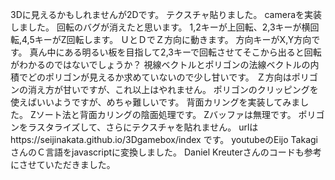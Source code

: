 3Dに見えるかもしれませんが2Dです。
テクスチャ貼りました。
cameraを実装しました。
回転のバグが消えたと思います。
1,2キーが上回転、2,3キーが横回転,4,5キーがZ回転します。
ＵとＤでＺ方向に動きます。
方向キーがX,Y方向です。
真ん中にある明るい板を目指して2,3キーで回転させてそこから出ると回転がわかるのではないでしょうか？
視線ベクトルとポリゴンの法線ベクトルの内積でどのポリゴンが見えるか求めていないので少し甘いです。
Ｚ方向はポリゴンの消え方が甘いですが、これ以上はやれません。
ポリゴンのクリッピングを使えばいいようですが、めちゃ難しいです。
背面カリングを実装してみました。
Zソート法と背面カリングの陰面処理です。
Zバッファは無理です。
ポリゴンをラスタライズして、さらにテクスチャを貼れません。
urlはhttps://seijinakata.github.io/3Dgamebox/index
です。
youtubeのEijo TakagiさんのＣ言語をjavascriptに変換しました。
Daniel Kreuterさんのコードも参考にさせていただきました。
